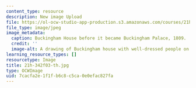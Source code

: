 ```yaml
---
content_type: resource
description: New image Upload
file: https://ol-ocw-studio-app-production.s3.amazonaws.com/courses/21h-342-the-royal-family-fall-2003/7cacfa2e1f1fb6c8c5ca0e0efac827fa_21h-342f03-th.jpg
file_type: image/jpeg
image_metadata:
  caption: Buckingham House before it became Buckingham Palace, 1809.
  credit: ''
  image-alt: A drawing of Buckingham house with well-dressed people on the lawn.
learning_resource_types: []
resourcetype: Image
title: 21h-342f03-th.jpg
type: OCWImage
uid: 7cacfa2e-1f1f-b6c8-c5ca-0e0efac827fa
---
```

